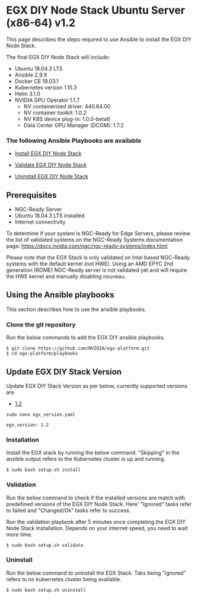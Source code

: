 <h1> EGX DIY Node Stack Ubuntu Server (x86-64) v1.2 </h1>

This page describes the steps required to use Ansible to install the EGX DIY Node Stack.

The final EGX DIY Node Stack will include:

- Ubuntu 18.04.3 LTS
- Ansible 2.9.9
- Docker CE 19.03.1
- Kubernetes version 1.15.3
- Helm 3.1.0
- NVIDIA GPU Operator 1.1.7
  - NV containerized driver: 440.64.00
  - NV container toolkit: 1.0.2
  - NV K8S device plug-in: 1.0.0-beta6
  - Data Center GPU Manager (DCGM): 1.7.2

### The following Ansible Playbooks are available

- [Install EGX DIY Node Stack](https://github.com/NVIDIA/egx-platform/blob/master/playbooks/egx-installation.yaml)

- [Validate EGX DIY Node Stack ](https://github.com/NVIDIA/egx-platform/blob/master/playbooks/egx-validation.yaml)

- [Uninstall EGX DIY Node Stack](https://github.com/NVIDIA/egx-platform/blob/master/playbooks/egx-uninstall.yaml)


 ## Prerequisites

- NGC-Ready Server
- Ubuntu 18.04.3 LTS installed
- Internet connectivity

To determine if your system is NGC-Ready for Edge Servers, please review the list of validated systems on the NGC-Ready Systems documentation page: https://docs.nvidia.com/ngc/ngc-ready-systems/index.html

Please note that the EGX Stack is only validated on Intel based NGC-Ready systems with the default kernel (not HWE). Using an AMD EPYC 2nd generation (ROME) NGC-Ready server is not validated yet and will require the HWE kernel and manually disabling nouveau.
 
 
## Using the Ansible playbooks 
This section describes how to use the ansible playbooks.

### Clone the git repository

Run the below commands to add the EGX DIY ansible playbooks.

```
$ git clone https://github.com/NVIDIA/egx-platform.git
$ cd egx-platform/playbooks
```

## Update EGX DIY Stack Version

Update EGX DIY Stack Version as per below, currently supported versions are

- [1.2](https://github.com/NVIDIA/egx-platform/blob/master/playbooks/Ubuntu_Server_v1.2.md)

```
sudo nano egx_version.yaml

egx_version: 1.2

```

### Installation

Install the EGX stack by running the below command. "Skipping" in the ansible output refers to the Kubernetes cluster is up and running.

```
$ sudo bash setup.sh install
```

### Validation

Run the below command to check if the installed versions are match with predefined versions of the EGX DIY Node Stack. Here' "Ignored" tasks refer to failed and "Changed/Ok" tasks refer to success.

Run the validation playbook after 5 minutes once completing the EGX DIY Node Stack Installation. Depends on your internet speed, you need to wait more time. 

```
$ sudo bash setup.sh validate
```

### Uninstall

Run the below command to uninstall the EGX Stack. Taks being "ignored" refers to no kubernetes cluster being available.

```
$ sudo bash setup.sh uninstall
```

